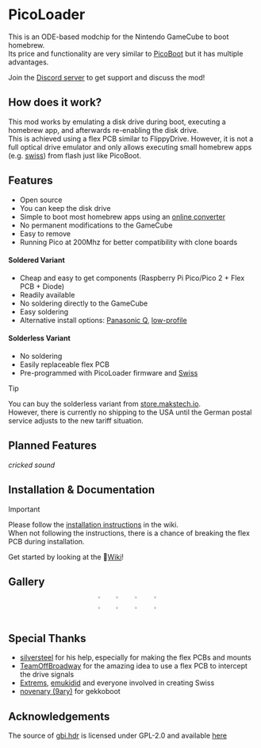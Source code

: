 # PicoLoader
This is an ODE-based modchip for the Nintendo GameCube to boot homebrew.\
Its price and functionality are very similar to [PicoBoot](https://github.com/webhdx/PicoBoot) but it has multiple advantages.

Join the [Discord server](https://discord.gg/YtA9aU3BKZ) to get support and discuss the mod!

## How does it work?
This mod works by emulating a disk drive during boot, executing a homebrew app, and afterwards re-enabling the disk drive.\
This is achieved using a flex PCB similar to FlippyDrive.
However, it is not a full optical drive emulator and only allows executing small homebrew apps (e.g. [swiss](https://github.com/emukidid/swiss-gc)) from flash just like PicoBoot.

## Features
- Open source
- You can keep the disk drive
- Simple to boot most homebrew apps using an [online converter](https://makeo.github.io/PicoLoader/converter/)
- No permanent modifications to the GameCube
- Easy to remove
- Running Pico at 200Mhz for better compatibility with clone boards

#### Soldered Variant
- Cheap and easy to get components (Raspberry Pi Pico/Pico 2 + Flex PCB + Diode)
- Readily available
- No soldering directly to the GameCube
- Easy soldering
- Alternative install options: [Panasonic Q](https://github.com/makeo/PicoLoader/wiki/4.-Advanced-Section#panasonic-q-install-option), [low-profile](https://github.com/makeo/PicoLoader/wiki/4.-Advanced-Section#low-profile-install-option)

#### Solderless Variant
- No soldering
- Easily replaceable flex PCB
- Pre-programmed with PicoLoader firmware and [Swiss](https://github.com/emukidid/swiss-gc)
> [!TIP]
> You can buy the solderless variant from [store.makstech.io](https://store.makstech.io/).\
> However, there is currently no shipping to the USA until the German postal service adjusts to the new tariff situation.

## Planned Features
*cricked sound*

## Installation & Documentation
> [!IMPORTANT]
> Please follow the [installation instructions](https://makeo.github.io/PicoLoader/) in the wiki.\
> When not following the instructions, there is a chance of breaking the flex PCB during installation.

Get started by looking at the 📖[Wiki](https://github.com/makeo/PicoLoader/wiki/1.-Home)!

## Gallery

<div style="display: flex; gap: 10px; flex-wrap: nowrap; justify-content: center;">
  <a href="#"><img style="width: 23%; height: auto;" alt="1" src="https://github.com/user-attachments/assets/9dbe6a59-c3cd-4a4b-9462-4ebc6618a6cf" /></a>
  <a href="#"><img style="width: 23%; height: auto;" alt="2" src="https://github.com/user-attachments/assets/87efdaf1-e2e6-4f9f-9bec-5a52d9c549fe" /></a>
  <a href="#"><img style="width: 23%; height: auto;" alt="3" src="https://github.com/user-attachments/assets/02900e41-325a-48d2-bb01-8081845d7696" /></a>
  <a href="#"><img style="width: 23%; height: auto;" alt="4" src="https://github.com/user-attachments/assets/9d39575d-f7d6-4cbe-b33c-1c6f40ef0f82" /></a>
</div>
<div style="display: flex; gap: 10px; flex-wrap: nowrap; justify-content: center;">
  <a href="#"><img style="width: 23%; height: auto;" alt="1" src="https://github.com/user-attachments/assets/6027feaa-74c6-407d-be00-104c46bffad4" /></a>
  <a href="#"><img style="width: 23%; height: auto;" alt="2" src="https://github.com/user-attachments/assets/d55b692a-20f6-4cfc-925d-57860416c55e" /></a>
  <a href="#"><img style="width: 23%; height: auto;" alt="3" src="https://github.com/user-attachments/assets/2b155744-3261-40e2-8d08-9167f2aca5f7" /></a>
  <a href="#"><img style="width: 23%; height: auto;" alt="4" src="https://github.com/user-attachments/assets/85811813-3d21-497a-a214-eda23bb56491" /></a>
</div>

## Special Thanks
- [silversteel](https://github.com/silverstee1) for his help, especially for making the flex PCBs and mounts
- [TeamOffBroadway](https://github.com/OffBroadway) for the amazing idea to use a flex PCB to intercept the drive signals
- [Extrems](https://github.com/Extrems), [emukidid](https://github.com/emukidid) and everyone involved in creating Swiss
- [novenary (9ary)](https://github.com/9ary) for gekkoboot

## Acknowledgements
The source of [gbi.hdr](https://github.com/makeo/PicoLoader/blob/main/picoloader/data/gbi.hdr) is licensed under GPL-2.0 and available [here](https://github.com/extremscorner/cubeboot-tools)
